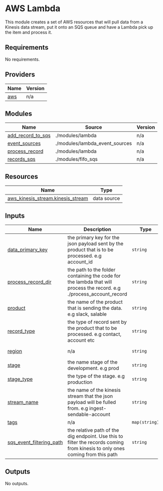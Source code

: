 # AWS Lambda

This module creates a set of AWS resources that will pull data from a Kinesis data stream, put it onto an SQS queue and have a Lambda pick up the item and process it. 

## Requirements

No requirements.

## Providers

| Name | Version |
|------|---------|
| <a name="provider_aws"></a> [aws](#provider\_aws) | n/a |

## Modules

| Name | Source | Version |
|------|--------|---------|
| <a name="module_add_record_to_sqs"></a> [add\_record\_to\_sqs](#module\_add\_record\_to\_sqs) | ./modules/lambda | n/a |
| <a name="module_event_sources"></a> [event\_sources](#module\_event\_sources) | ./modules/lambda_event_sources | n/a |
| <a name="module_process_record"></a> [process\_record](#module\_process\_record) | ./modules/lambda | n/a |
| <a name="module_records_sqs"></a> [records\_sqs](#module\_records\_sqs) | ./modules/fifo_sqs | n/a |

## Resources

| Name | Type |
|------|------|
| [aws_kinesis_stream.kinesis_stream](https://registry.terraform.io/providers/hashicorp/aws/latest/docs/data-sources/kinesis_stream) | data source |

## Inputs

| Name | Description | Type | Default | Required |
|------|-------------|------|---------|:--------:|
| <a name="input_data_primary_key"></a> [data\_primary\_key](#input\_data\_primary\_key) | the primary key for the json payload sent by the product that is to be processed. e.g account_id | `string` | n/a | yes |
| <a name="input_process_record_dir"></a> [process\_record\_dir](#input\_process\_record\_dir) | the path to the folder containing the code for the lambda that will process the record. e.g ./process_account_record | `string` | n/a | yes |
| <a name="input_product"></a> [product](#input\_product) | the name of the product that is sending the data. e.g slack, salable | `string` | n/a | yes |
| <a name="input_record_type"></a> [record\_type](#input\_record\_type) | the type of record sent by the product that to be processed. e.g contact, account etc | `string` | n/a | yes |
| <a name="input_region"></a> [region](#input\_region) | n/a | `string` | aws region | yes |
| <a name="input_stage"></a> [stage](#input\_stage) | the name stage of the development. e.g prod | `string` | n/a | yes |
| <a name="input_stage_type"></a> [stage\_type](#input\_stage\_type) | the type of the stage. e.g production | `string` | n/a | yes |
| <a name="input_stream_name"></a> [stream\_name](#input\_stream\_name) | the name of the kinesis stream that the json payload will be fulled from. e.g ingest-sendable-account | `string` | n/a | yes |
| <a name="input_tags"></a> [tags](#input\_tags) | n/a | `map(string)` | n/a | yes |
| <a name="input_sqs_event_filtering_pathr"></a> [sqs_event_filtering_path](#input\_sqs_event_filtering_path) | the relative path of the dig endpoint. Use this to filter the records coming from kinesis to only ones coming from this path | `string` | n/a | no |

## Outputs

No outputs.
